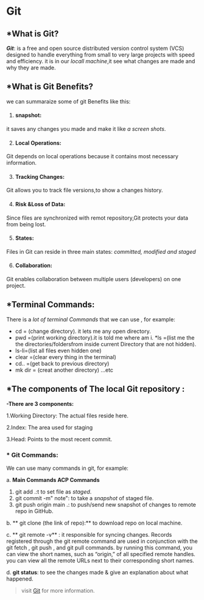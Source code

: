 # Git
## *What is Git?


_**Git**_: is a free and open source distributed version control system (VCS) designed to handle everything from small to very large projects with speed and efficiency. it is in our *locall machine*,it see what changes are made and why they are made.
 ## *What is Git Benefits?
we can summaraize some of git Benefits like this: 

1. #### snapshot:
 it saves any changes you made and make it like *a screen shots*.

2. #### Local Operations:
Git depends on local operations because it contains most necessary information.

3. #### Tracking Changes:
Git allows you to track file versions,to show a changes history.

4. #### Risk &Loss of Data:
Since files are synchronized with remot repository,Git protects your data from being lost.

5. #### States:
Files in Git can reside in three main states: _*committed, modified and staged*_

6. #### Collaboration:
Git enables collaboration between multiple users (developers) on one project.

## *Terminal Commands:

There is a *lot of terminal Commands* that we can use , for example:
* cd = (change directory). it lets me any open directory.
* pwd =(print working directory).it is told me where am i.
*ls =(list me the the directories/foldersfrom inside current Directory that are not hidden). 
* ls-li=(list all files even hidden one)
* clear =(clear every thing in the terminal)
* cd.. =(get back to previous directory)
* mk dir = (creat another directory) ...etc

## *The components of The local Git repository :
**-There are 3 components:**

1.Working Directory: The actual files reside here.

2.Index: The area used for staging

3.Head: Points to the most recent commit.


### * Git Commands:
We can use many commands in git, for example:

a.  **Main Commands ACP Commands**

1. git  add .:t to set file as *staged*.
2. git commit -m" note": to take a *snapshot* of staged file.
3.  git push origin main .: to push/send new snapshot of changes to remote repo in GitHub.

b.  ** git clone (the link of repo):** to download repo on local machine.

c. ** git remote -v** : it responsible for syncing changes. Records registered through the git remote command are used in conjunction with the git fetch , git push , and git pull commands. by running this command, you can view the short names, such as “origin,” of all specified remote handles.
you can view all the remote URLs next to their corresponding short names.


d. **git status**: to see the changes made & give an explanation about what happened.


>visit [Git](https://blog.udemy.com/git-tutorial-a-comprehensive-guide/) for more information.